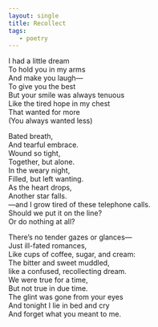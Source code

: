 ```yaml
---
layout: single 
title: Recollect
tags:
   - poetry
---
```


I had a little dream   
To hold you in my arms  
And make you laugh—  
To give you the best  
But your smile was always tenuous  
Like the tired hope in my chest  
That wanted for more  
(You always wanted less)  

Bated breath,  
And tearful embrace.  
Wound so tight,  
Together, but alone.  
In the weary night,  
Filled, but left wanting.  
As the heart drops,  
Another star falls.  
—and I grow tired of these telephone calls.  
Should we put it on the line?  
Or do nothing at all?  

There’s no tender gazes or glances—  
Just ill-fated romances,  
Like cups of coffee, sugar, and cream:  
The bitter and sweet muddled,  
like a confused, recollecting dream.  
We were true for a time,  
But not true in due time.  
The glint was gone from your eyes  
And tonight I lie in bed and cry  
And forget what you meant to me.  
